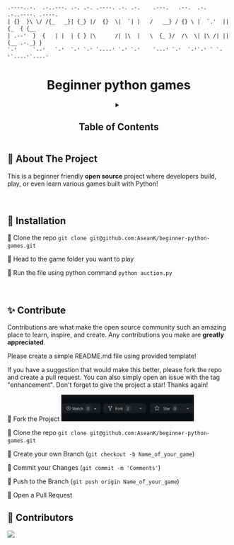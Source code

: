 ```
.----..-.  .-..---. .-. .-. .----. .-. .-.    .---.   .--.  .-.   .-..----. .----.
| {}  }\ \/ /{_   _}| {_} |/  {}  \|  `| |   /   __} / {} \ |  `.'  || {_  { {__  
| .--'  }  {   | |  | { } |\      /| |\  |   \  {_ }/  /\  \| |\ /| || {__ .-._} }
`-'     `--'   `-'  `-' `-' `----' `-' `-'    `---' `-'  `-'`-' ` `-'`----'`----' 
```

<h1 align="center">Beginner python games</h1>

<!-- Table of Contents -->
<!-- Please update when you're contributing -->
<div align="center">
<details>
    <summary><h2>Table of Contents</h2></summary>
  <ol>
    <li><a href="/auction">Auction</a></li>
    <li><a href="/black_jack">BlackJack</a></li>
    <li><a href="/board_filling_game">Board filling game</a></li>
    <li><a href="/calculator">Calculator</a></li>
    <li><a href="/encoding">Encoding</a></li>
    <li><a href="/hangman">Hang Man</a></li>
    <li><a href="/rock_paper_scissors">Rock Paper Scissor</a></li>
    <li><a href="/guess_the_number">Guess the number</a></li>
    <li><a href="/tic_tac_toe">Tic-Tac-Toe</a></li>
    <li><a href="/slot_machine">Slot Machine</a></li>
    <!-- <li><a href="/Name of your folder">Name of your game</a></li> -->
  </ol>
</details>
</div>

## :eyes: About The Project
This is a beginner friendly **open source** project where developers build, play, or even learn various games built with Python!
<br /><br /><br />


## :mushroom: Installation

:rice_ball: Clone the repo `git clone git@github.com:AseanK/beginner-python-games.git`

:rice_ball: Head to the game folder you want to play

:rice_ball: Run the file using python command `python auction.py`
<br /><br /><br />



## :sparkles: Contribute

Contributions are what make the open source community such an amazing place to learn, inspire, and create. Any contributions you make are **greatly appreciated**.

Please create a simple README.md file using provided template!

If you have a suggestion that would make this better, please fork the repo and create a pull request. You can also simply open an issue with the tag "enhancement".
Don't forget to give the project a star! Thanks again!

:rice_ball: Fork the Project
    <img src="/images/fork.png" width="300" height="60">
    
:rice_ball: Clone the repo `git clone git@github.com:AseanK/beginner-python-games.git`

:rice_ball: Create your own Branch (`git checkout -b Name_of_your_game`)

:rice_ball: Commit your Changes (`git commit -m 'Comments'`)

:rice_ball: Push to the Branch (`git push origin Name_of_your_game`)

:rice_ball: Open a Pull Request


## :raised_hands: Contributors

<a href="https://github.com/AseanK/beginner-python-games/graphs/contributors">
  <img src="https://contrib.rocks/image?repo=AseanK/beginner-python-games" />
</a>
